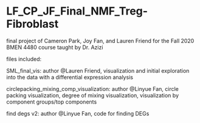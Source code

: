 # LF_CP_JF_Final_NMF_Treg-Fibroblast
final project of Cameron Park, Joy Fan, and Lauren Friend for the Fall 2020 BMEN 4480 course taught by Dr. Azizi


files included: 

SML_final_vis: author @Lauren Friend, visualization and initial exploration into the data with a differential expression analysis

circlepacking_mixing_comp_visualization: author @Linyue Fan, circle packing visualization, degree of mixing visualization, visualization by component groups/top components

find degs v2: author @Linyue Fan, code for finding DEGs 
